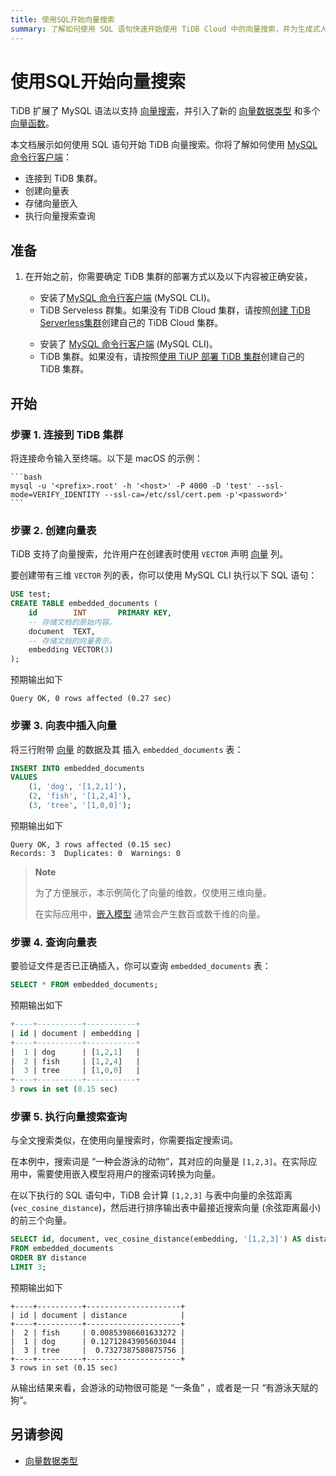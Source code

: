 ```yaml
---
title: 使用SQL开始向量搜索
summary: 了解如何使用 SQL 语句快速开始使用 TiDB Cloud 中的向量搜索，并为生成式人工智能应用提供动力。
---
```


# 使用SQL开始向量搜索

TiDB 扩展了 MySQL 语法以支持 [向量搜索](/vector-search-overview.md)，并引入了新的 [向量数据类型](/vector-search-data-types.md) 和多个 [向量函数](/vector-search-functions-and-operators.md)。

本文档展示如何使用 SQL 语句开始 TiDB 向量搜索。你将了解如何使用 [MySQL 命令行客户端](https://dev.mysql.com/doc/refman/8.4/en/mysql.html)：

- 连接到 TiDB 集群。
- 创建向量表
- 存储向量嵌入
- 执行向量搜索查询

## 准备
1. 在开始之前，你需要确定 TiDB 集群的部署方式以及以下内容被正确安装，

    <SimpleTab>

    <div label="TiDB Serverless 集群部署">

    - 安装了[MySQL 命令行客户端](https://dev.mysql.com/doc/refman/8.4/en/mysql.html) (MySQL CLI)。
    - TiDB Serveless 群集。如果没有 TiDB Cloud 集群，请按照[创建 TiDB Serverless集群](https://docs.pingcap.com/tidbcloud/create-tidb-cluster-serverless)创建自己的 TiDB Cloud 集群。

    </div>

    <div label="TiDB Self-hosted 集群部署">

    - 安装了 [MySQL 命令行客户端](https://dev.mysql.com/doc/refman/8.4/en/mysql.html) (MySQL CLI)。
    - TiDB 集群。如果没有，请按照[使用 TiUP 部署 TiDB 集群](/production-deployment-using-tiup.md)创建自己的 TiDB 集群。

    </div>

    </SimpleTab>

## 开始

### 步骤 1. 连接到 TiDB 集群

将连接命令输入至终端。以下是 macOS 的示例：

    ```bash
    mysql -u '<prefix>.root' -h '<host>' -P 4000 -D 'test' --ssl-mode=VERIFY_IDENTITY --ssl-ca=/etc/ssl/cert.pem -p'<password>'
    ```

### 步骤 2. 创建向量表

TiDB 支持了向量搜索，允许用户在创建表时使用 `VECTOR` 声明 [向量](/vector-search-overview.md#向量嵌入) 列。

要创建带有三维 `VECTOR` 列的表，你可以使用 MySQL CLI 执行以下 SQL 语句：

```sql
USE test;
CREATE TABLE embedded_documents (
    id        INT       PRIMARY KEY,
    -- 存储文档的原始内容。
    document  TEXT,
    -- 存储文档的向量表示。
    embedding VECTOR(3)
);
```

预期输出如下

```text
Query OK, 0 rows affected (0.27 sec)
```

### 步骤 3. 向表中插入向量

将三行附带 [向量](/vector-search-overview.md#向量嵌入) 的数据及其  插入 `embedded_documents` 表：

```sql
INSERT INTO embedded_documents
VALUES
    (1, 'dog', '[1,2,1]'),
    (2, 'fish', '[1,2,4]'),
    (3, 'tree', '[1,0,0]');
```

预期输出如下

```
Query OK, 3 rows affected (0.15 sec)
Records: 3  Duplicates: 0  Warnings: 0
```

> **Note**
>
> 为了方便展示，本示例简化了向量的维数，仅使用三维向量。
>
> 在实际应用中，[嵌入模型](/vector-search-overview.md#嵌入模型) 通常会产生数百或数千维的向量。

### 步骤 4. 查询向量表

要验证文件是否已正确插入，你可以查询 `embedded_documents` 表：

```sql
SELECT * FROM embedded_documents;
```

预期输出如下

```sql
+----+----------+-----------+
| id | document | embedding |
+----+----------+-----------+
|  1 | dog      | [1,2,1]   |
|  2 | fish     | [1,2,4]   |
|  3 | tree     | [1,0,0]   |
+----+----------+-----------+
3 rows in set (0.15 sec)
```

### 步骤 5. 执行向量搜索查询

与全文搜索类似，在使用向量搜索时，你需要指定搜索词。

在本例中，搜索词是 “一种会游泳的动物”，其对应的向量是 `[1,2,3]`。在实际应用中，需要使用嵌入模型将用户的搜索词转换为向量。

在以下执行的 SQL 语句中，TiDB 会计算 `[1,2,3]` 与表中向量的余弦距离 (`vec_cosine_distance`)，然后进行排序输出表中最接近搜索向量 (余弦距离最小) 的前三个向量。

```sql
SELECT id, document, vec_cosine_distance(embedding, '[1,2,3]') AS distance
FROM embedded_documents
ORDER BY distance
LIMIT 3;
```

预期输出如下

```plain
+----+----------+---------------------+
| id | document | distance            |
+----+----------+---------------------+
|  2 | fish     | 0.00853986601633272 |
|  1 | dog      | 0.12712843905603044 |
|  3 | tree     |  0.7327387580875756 |
+----+----------+---------------------+
3 rows in set (0.15 sec)
```

从输出结果来看，会游泳的动物很可能是 “一条鱼” ，或者是一只 “有游泳天赋的狗”。

## 另请参阅

- [向量数据类型](/vector-search-data-types.md)